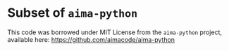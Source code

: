 # Subset of `aima-python`

This code was borrowed under MIT License from the `aima-python` project, available here: https://github.com/aimacode/aima-python
